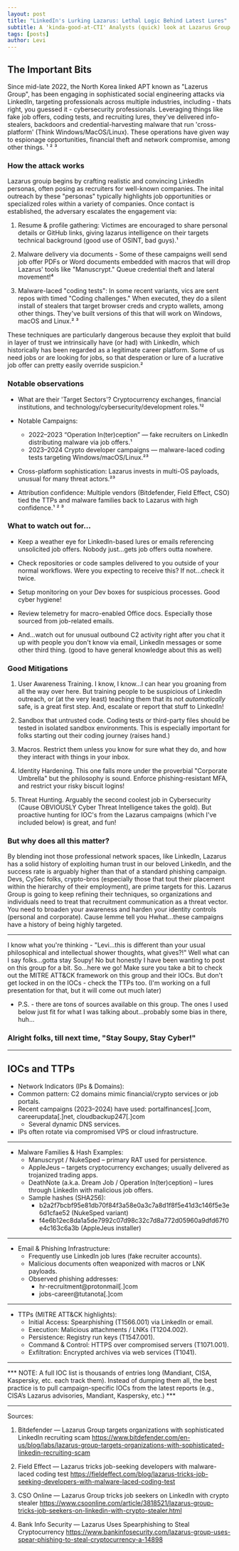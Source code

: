 ```yaml
---
layout: post
title: "LinkedIn's Lurking Lazarus: Lethal Logic Behind Latest Lures"
subtitle: A 'kinda-good-at-CTI' Analysts (quick) look at Lazarus Group
tags: [posts]
author: Levi
---
```


## The Important Bits

Since mid-late 2022, the North Korea linked APT known as "Lazerus Group", has been engaging in sophisticated social engineering attacks via LinkedIn, targeting professionals across multiple industries, including - thats right, you guessed it - cybersecurity professionals. Leveraging things like fake job offers, coding tests, and recruiting lures, they've delivered info-stealers, backdoors and credential-harvesting malware that run 'cross-platform' (Think Windows/MacOS/Linux). These operations have given way to espionage opportunities, financial theft and network compromise, among other things. ¹ ² ³

### How the attack works

Lazarus grouip begins by crafting realistic and convincing LinkedIn personas, often posing as recruiters for well-known companies. The inital outreach by these "personas" typically highlights job opportunities or specialized roles within a variety of companies. Once contact is established, the adversary escalates the engagement via:

1. Resume & profile gathering: Victimes are encouraged to share personal details or GitHub links, giving lazarus intelligence on their targets technical background (good use of OSINT, bad guys).¹

2. Malware delivery via documents - Some of these campaigns weill send job offer PDFs or Word documents embedded with macros that will drop Lazarus' tools like "Manuscrypt." Queue credential theft and lateral movement!⁴

3. Malware-laced "coding tests": In some recent variants, vics are sent repos with timed "Coding challenges." When executed, they do a silent install of stealers that target browser creds and crypto wallets, among other things. They've built versions of this that will work on Windows, macOS and Linux.² ³

These techniques are particularly dangerous because they exploit that build in layer of trust we intrinsically have (or had) with LinkedIn, which historically has been regarded as a legitimate career platform. Some of us need jobs or are looking for jobs, so that desperation or lure of a lucrative job offer can pretty easily override suspicion.²


 ### Notable observations

- What are their 'Target Sectors'? Cryptocurrency exchanges, financial institutions, and technology/cybersecurity/development roles.¹²

- Notable Campaigns:
  - 2022–2023 “Operation In(ter)ception” — fake recruiters on LinkedIn distributing malware via job offers.¹
  - 2023–2024 Crypto developer campaigns — malware-laced coding tests targeting Windows/macOS/Linux.²³

- Cross-platform sophistication: Lazarus invests in multi-OS payloads, unusual for many threat actors.²³

- Attribution confidence: Multiple vendors (Bitdefender, Field Effect, CSO) tied the TTPs and malware families back to Lazarus with high confidence.¹ ² ³


### What to watch out for...

- Keep a weather eye for LinkedIn-based lures or emails referencing unsolicited job offers. Nobody just...gets job offers outta nowhere.

- Check repositories or code samples delivered to you outside of your normal workflows. Were you expecting to receive this? If not...check it twice.

- Setup monitoring on your Dev boxes for suspicious processes. Good cyber hygiene!

- Review telemetry for macro-enabled Office docs. Especially those sourced from job-related emails.

- And...watch out for unusual outbound C2 activity right after you chat it up with people you don't know via email, LinkedIn messages or some other third thing. (good to have general knowledge about this as well)


### Good Mitigations

1. User Awareness Training. I know, I know...I can hear you groaning from all the way over here. But training people to be suspicious of LinkedIn outreach, or (at the very least) teaching them that its not *automatically* safe, is a great first step. And, escalate or report that stuff to LinkedIn!

2. Sandbox that untrusted code. Coding tests or third-party files should be tested in isolated sandbox environments. This is especially important for folks starting out their coding journey (raises hand.)

3. Macros. Restrict them unless you know for sure what they do, and how they interact with things in your inbox.

4. Identity Hardening. This one falls more under the proverbial "Corporate Umbrella" but the philosophy is sound. Enforce phishing-resistant MFA, and restrict your risky biscuit logins!

5. Threat Hunting. Arguably the second coolest job in Cybersecurity (Cause OBVIOUSLY Cyber Threat Intelligence takes the gold). But proactive hunting for IOC's from the Lazarus campaigns (which I've included below) is great, and fun!


### But why does all this matter?

By blending inot those professional network spaces, like LinkedIn, Lazarus has a solid history of exploiting human trust in our beloved LinkedIn, and the success rate is arguably higher than that of a standard phishing campaign. Devs, CySec folks, crypto-bros (especially those that tout their placement within the hierarchy of their employment), are prime targets for this. Lazarus Group is going to keep refining their techniques, so organizations and individuals need to treat that recruitment communication as a threat vector. You need to broaden your awareness and harden your identity controls (personal and corporate). Cause lemme tell you Hwhat...these campaigns have a history of being highly targeted.

------------------

I know what you're thinking - "Levi...this is different than your usual philosophical and intellectual shower thoughts, what gives?!" Well what can I say folks...gotta stay Soupy! No but honestly I have been wanting to post on this group for a bit. So...here we go! Make sure you take a bit to check out the MITRE ATT&CK framework on this group and their IOCs. But don't get locked in on the IOCs - check the TTPs too. (I'm working on a full presentation for that, but it will come out much later)


- P.S. - there are tons of sources available on this group. The ones I used below just fit for what I was talking about...probably some bias in there, huh...

### Alright folks, till next time, "Stay Soupy, Stay Cyber!"

--------------------

## IOCs and TTPs

-  Network Indicators (IPs & Domains):
  - Common pattern: C2 domains mimic financial/crypto services or job portals.
  - Recent campaigns (2023–2024) have used: portalfinances[.]com, careerupdata[.]net, cloudbackup247[.]com
    - Several dynamic DNS services.
  - IPs often rotate via compromised VPS or cloud infrastructure.

---

- Malware Families & Hash Examples:
  - Manuscrypt / NukeSped – primary RAT used for persistence.
  - AppleJeus – targets cryptocurrency exchanges; usually delivered as trojanized trading apps.
  - DeathNote (a.k.a. Dream Job / Operation In(ter)ception) – lures through LinkedIn with malicious job offers.
  - Sample hashes (SHA256):
    - b2a2f7bcbf95e81db70f84f3a58e0a3c7a8d1f8f5e41d3c146f5e3e6d1cfae52 (NukeSped variant)
    - f4e6b12ec8da1a5de7992c07d98c32c7d8a772d05960a9dfd67f0e4c163c6a3b (AppleJeus installer)

---

- Email & Phishing Infrastructure:
  - Frequently use LinkedIn job lures (fake recruiter accounts).
  - Malicious documents often weaponized with macros or LNK payloads.
  - Observed phishing addresses:
    - hr-recruitment@protonmail[.]com
    - jobs-career@tutanota[.]com

---

- TTPs (MITRE ATT&CK highlights):
  - Initial Access: Spearphishing (T1566.001) via LinkedIn or email.
  - Execution: Malicious attachments / LNKs (T1204.002).
  - Persistence: Registry run keys (T1547.001).
  - Command & Control: HTTPS over compromised servers (T1071.001).
  - Exfiltration: Encrypted archives via web services (T1041).

---

*** NOTE: A full IOC list is thousands of entries long (Mandiant, CISA, Kaspersky, etc. each track them). Instead of dumping them all, the best practice is to pull campaign-specific IOCs from the latest reports (e.g., CISA’s Lazarus advisories, Mandiant, Kaspersky, etc.) ***

---------------------------------------------------------

Sources:
1. Bitdefender — Lazarus Group targets organizations with sophisticated LinkedIn recruiting scam
https://www.bitdefender.com/en-us/blog/labs/lazarus-group-targets-organizations-with-sophisticated-linkedin-recruiting-scam

2. Field Effect — Lazarus tricks job-seeking developers with malware-laced coding test
https://fieldeffect.com/blog/lazarus-tricks-job-seeking-developers-with-malware-laced-coding-test

3. CSO Online — Lazarus Group tricks job seekers on LinkedIn with crypto stealer
https://www.csoonline.com/article/3818521/lazarus-group-tricks-job-seekers-on-linkedin-with-crypto-stealer.html

4. Bank Info Security — Lazarus Uses Spearphishing to Steal Cryptocurrency
https://www.bankinfosecurity.com/lazarus-group-uses-spear-phishing-to-steal-cryptocurrency-a-14898

